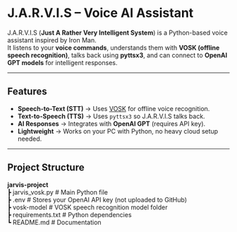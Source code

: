 # J.A.R.V.I.S – Voice AI Assistant  

J.A.R.V.I.S (**Just A Rather Very Intelligent System**) is a Python-based voice assistant inspired by Iron Man.  
It listens to your **voice commands**, understands them with **VOSK (offline speech recognition)**, talks back using **pyttsx3**, and can connect to **OpenAI GPT models** for intelligent responses.  

---

## Features
- **Speech-to-Text (STT)** → Uses [VOSK](https://alphacephei.com/vosk/) for offline voice recognition.  
- **Text-to-Speech (TTS)** → Uses `pyttsx3` so J.A.R.V.I.S talks back.  
- **AI Responses** → Integrates with **OpenAI GPT** (requires API key).  
- **Lightweight** → Works on your PC with Python, no heavy cloud setup needed.  

---

## Project Structure
**jarvis-project**<br>
┣ jarvis_vosk.py # Main Python file<br>
┣ .env # Stores your OpenAI API key (not uploaded to GitHub)<br>
┣ vosk-model # VOSK speech recognition model folder<br>
┣ requirements.txt # Python dependencies<br>
┗ README.md # Documentation<br>
